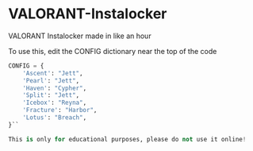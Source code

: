 # VALORANT-Instalocker
VALORANT Instalocker made in like an hour

To use this, edit the CONFIG dictionary near the top of the code
```py
CONFIG = {
    'Ascent': "Jett",
    'Pearl': "Jett",
    'Haven': "Cypher",
    'Split': "Jett",
    'Icebox': "Reyna",
    'Fracture': "Harbor",
    'Lotus': "Breach",
}``

This is only for educational purposes, please do not use it online!
